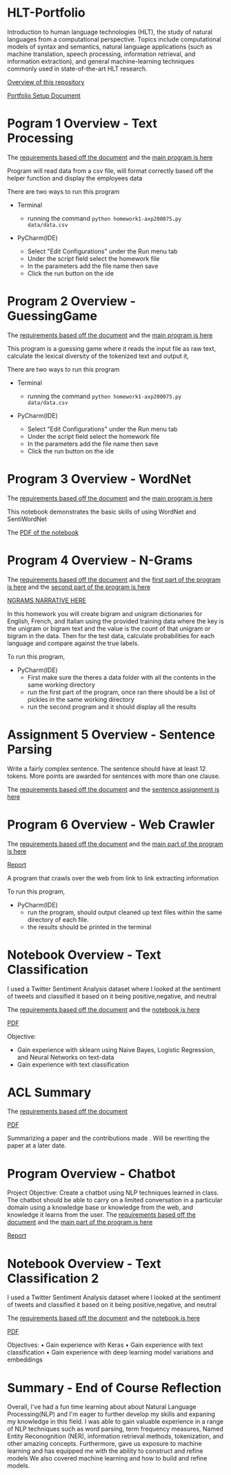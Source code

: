 # HLT-Portfolio

Introduction to human language technologies (HLT), the study of natural languages from a computational perspective. Topics include computational models of syntax and semantics, natural language applications (such as machine translation, speech processing, information retrieval, and information extraction), and general machine-learning techniques commonly used in state-of-the-art HLT research.

[Overview of this repository](https://github.com/alanperez/HLT-Portfolio/blob/main/Overview%20of%20NLP.pdf)

[Portfolio Setup Document](https://github.com/alanperez/HLT-Portfolio/blob/main/Portfolio%20Component%200.pdf)

# Pogram 1 Overview - Text Processing

The [requirements based off the document](https://github.com/alanperez/HLT-Portfolio/blob/main/Text-Processing/Portfolio%20Component%201.pdf) and the [main program is here](https://github.com/alanperez/HLT-Portfolio/blob/main/Text-Processing/homework1-axp200075.py)

Program will read data from a csv file, will format correctly based off the helper function and display the employees data

There are two ways to run this program 
* Terminal
  * running the command `python homework1-axp200075.py data/data.csv`
  
* PyCharm(IDE)
  * Select "Edit Configurations" under the Run menu tab
  * Under the script field select the homework file
  * In the parameters add the file name then save
  * Click the run button on the ide


# Program 2 Overview - GuessingGame

The [requirements based off the document](https://github.com/alanperez/HLT-Portfolio/blob/main/Program2-GuessingGame/Portfolio%20Chapter%205%20Word%20Guess%20Game.pdf) and the [main program is here](https://github.com/alanperez/HLT-Portfolio/blob/main/Program2-GuessingGame/homework2-axp200075.py)

This program is a guessing game where it reads the input file as raw text, calculate the lexical diversity of the tokenized text and output it,

There are two ways to run this program 
* Terminal
  * running the command `python homework1-axp200075.py data/data.csv`
  
* PyCharm(IDE)
  * Select "Edit Configurations" under the Run menu tab
  * Under the script field select the homework file
  * In the parameters add the file name then save
  * Click the run button on the ide
  
  
# Program 3 Overview - WordNet

The [requirements based off the document](https://github.com/alanperez/HLT-Portfolio/blob/main/WordNet/Portfolio%20Chapter%207%20WordNet.pdf) and the [main program is here](https://github.com/alanperez/HLT-Portfolio/blob/main/WordNet/CS4395_001_WordNet_AXP200075.ipynb)

This notebook demonstrates the basic skills of using WordNet and SentiWordNet

The [PDF of the notebook](https://github.com/alanperez/HLT-Portfolio/blob/main/WordNet/CS4395_001_WordNet_AXP200075.pdf)


# Program 4 Overview - N-Grams

The [requirements based off the document](https://github.com/alanperez/HLT-Portfolio/blob/main/N-Grams/Portfolio%20Chapter%208%20N-grams.pdf) and the [first part of the program is here](https://github.com/alanperez/HLT-Portfolio/blob/main/N-Grams/ngram-part1-axp200075.py) and the [second part of the program is here](https://github.com/alanperez/HLT-Portfolio/blob/main/N-Grams/ngram-part2-axp200075.py)

[NGRAMS NARRATIVE HERE](https://github.com/alanperez/HLT-Portfolio/blob/main/N-Grams/CS4395.001-AXP200075-NGRAM-Summarydocx.pdf)

In this homework you will create bigram and unigram dictionaries for English, French, and Italian
using the provided training data where the key is the unigram or bigram text and the value is the
count of that unigram or bigram in the data. Then for the test data, calculate probabilities for
each language and compare against the true labels.



To run this program,

* PyCharm(IDE)
  * First make sure the theres a data folder with all the contents in the same working directory
  * run the first part of the program, once ran there should be a list of pickles in the same working directory
  * run the second program and it should display all the results



# Assignment 5 Overview - Sentence Parsing

Write a fairly complex sentence. The sentence should have at least 12 tokens. More points are
awarded for sentences with more than one clause.

The [requirements based off the document](https://github.com/alanperez/HLT-Portfolio/blob/main/AO5-Parsing/Portfolio%20Component%20Sentence%20Parsing.pdf) and the [sentence assignment is here](https://github.com/alanperez/HLT-Portfolio/blob/main/AO5-Parsing/Parsing.pdf)



# Program 6 Overview - Web Crawler

The [requirements based off the document](https://github.com/alanperez/HLT-Portfolio/blob/main/Web%20Crawler/Portfolio%20Chapter%2012%20-%20Web%20Crawler.pdf) and the [main part of the program is here](https://github.com/alanperez/HLT-Portfolio/blob/main/Web%20Crawler/webcrawl.py)

[Report](https://github.com/alanperez/HLT-Portfolio/blob/main/N-Grams/CS4395.001-AXP200075-NGRAM-Summarydocx.pdf)

A program that crawls over the web from link to link extracting information



To run this program,

* PyCharm(IDE)
  * run the program, should output cleaned up text files within the same directory of each file.
  * the results should be printed in the terminal
  
  
# Notebook Overview - Text Classification

I used a Twitter Sentiment Analysis dataset where I looked at the sentiment of tweets and classified it based on it being positive,negative, and neutral

The [requirements based off the document](https://github.com/alanperez/HLT-Portfolio/blob/main/text-classification/Portfolio%20Text%20Classification%201.pdf) and the [notebook is here](https://github.com/alanperez/HLT-Portfolio/blob/main/text-classification/CS4395_001_TEXT_CLASSIFICATION_AXP200075.ipynb)

[PDF](https://github.com/alanperez/HLT-Portfolio/blob/main/text-classification/CS4395_001_TEXT_CLASSIFICATION_AXP200075.pdf)

Objective:
 - Gain experience with sklearn using Naive Bayes, Logistic Regression, and Neural Networks on text-data
 - Gain experience with text classification
 
 
 
 
 # ACL Summary


The [requirements based off the document](https://github.com/alanperez/HLT-Portfolio/blob/main/ACL-Summary/Portfolio%20ACL%20Paper%20Summary.pdf) 

[PDF](https://github.com/alanperez/HLT-Portfolio/blob/main/ACL-Summary/ACL%20Paper%20Summary.pdf)


Summarizing a paper and the contributions made . Will be rewriting the paper at a later date.



# Program Overview - Chatbot

Project Objective: Create a chatbot using NLP techniques learned in class. The chatbot should
be able to carry on a limited conversation in a particular domain using a knowledge base or
knowledge from the web, and knowledge it learns from the user.
The [requirements based off the document](https://github.com/alanperez/HLT-Portfolio/blob/main/Chatbot/Chatbot.pdf) and the [main part of the program is here](https://github.com/alanperez/HLT-Portfolio/blob/main/Chatbot/Chatbot.py)

[Report](https://github.com/alanperez/HLT-Portfolio/blob/main/Chatbot/Chatbot.pdf)




# Notebook Overview - Text Classification 2

I used a Twitter Sentiment Analysis dataset where I looked at the sentiment of tweets and classified it based on it being positive,negative, and neutral

The [requirements based off the document](https://github.com/alanperez/HLT-Portfolio/blob/main/Text-Classification2/Portfolio%20Text%20Classification%202.pdf) and the [notebook is here](https://github.com/alanperez/HLT-Portfolio/blob/main/Text-Classification2/TextClassification2_AXP2000075.ipynb)

[PDF](https://github.com/alanperez/HLT-Portfolio/blob/main/Text-Classification2/TextClassification2_AXP2000075.pdf)

Objectives:
• Gain experience with Keras
• Gain experience with text classification
• Gain experience with deep learning model variations and embeddings


#  Summary - End of Course Reflection

Overall, I've had a fun time learning about about Natural Language Processing(NLP) and I'm eager to further develop my skills and expaning my knowledge in this field. I was able to gain valuable experience in a range of NLP techniques such as word parsing, term frequency measures, Named Entity Reconognition (NER), information retrieval methods, tokenization, and other amazing concepts. Furthermore, gave us exposure to machine learning and has equipped me with the ability to construct and refine models We also covered machine learning and how to build and refine models. 


